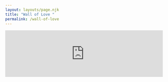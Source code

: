 ```yaml
---
layout: layouts/page.njk
title: "Wall of Love "
permalink: /wall-of-love
---
```

<script type="text/javascript" src="https://testimonial.to/js/iframeResizer.min.js"></script>
<iframe id='testimonialto-hire-emmett-tag-all-light' src="https://embed-v2.testimonial.to/w/hire-emmett?theme=light&card=base&loadMore=on&initialCount=20&tag=all" frameborder="0" scrolling="no" width="100%"></iframe>
<script type="text/javascript">iFrameResize({log: false, checkOrigin: false}, '#testimonialto-hire-emmett-tag-all-light');</script>